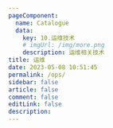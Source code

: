 ```yaml
---
pageComponent:
  name: Catalogue
  data:
    key: 10.运维技术
    # imgUrl: /img/more.png
    description: 运维相关技术
title: 运维
date: 2023-05-08 10:51:45
permalink: /ops/
sidebar: false
article: false
comment: false
editLink: false
description:
---
```

